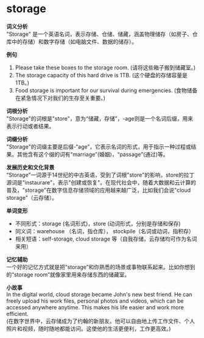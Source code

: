 # storage

**词义分析**  
"Storage" 是一个英语名词，表示存储、仓储、储藏，涵盖物理储存（如房子、仓库中的存储）和数字存储（如电脑文件、数据的储存）。

  

**例句**

  

1.  Please take these boxes to the storage room. (请将这些箱子搬到储藏室。)
2.  The storage capacity of this hard drive is 1TB. (这个硬盘的存储容量是1TB。)
3.  Food storage is important for our survival during emergencies. (食物储备在紧急情况下对我们的生存至关重要。)

  

**词根分析**  
"Storage"的词根是"store"，意为“储藏，存储”，-age则是一个名词后缀，用来表示行动或者结果。

  

**词缀分析**  
"Storage"的词缀主要是后缀-“age”，它表示名词的形式，用于指示一种过程或结果。其他含有这个缀的词有“marriage”(婚姻)，“passage”(通过)等。

  

**发展历史和文化背景**  
“Storage”一词源于14世纪的中古英语，受到了词根"store"的影响，store的拉丁源词是"instaurare"，表示"创建或恢复"。在现代社会中，随着大数据和云计算的普及，"storage"在数字信息存储领域的应用越来越广泛，比如我们会说"cloud storage"（云存储）。

  

**单词变形**

  

*   不同形式：storage (名词形式)，store (动词形式，分别是存储和保存)
*   同义词：warehouse （名词，指仓库）， stockpile（名词或动词，指积存）
*   相关短语：self-storage, cloud storage 等（自我存储，云存储均可作为名词来用）

  

**记忆辅助**  
一个好的记忆方式就是把“storage”和你熟悉的场景或事物联系起来。比如你想到的“storage room”就像家里用来存储东西的储藏室。

  

**小故事**  
In the digital world, cloud storage became John's new best friend. He can freely upload his work files, personal photos and videos, which can be accessed anywhere anytime. This makes his life easier and work more efficient.  
(在数字世界中，云存储成为了约翰的新朋友。他可以自由地上传工作文件、个人照片和视频，随时随地都能访问。这使他的生活更便利，工作更高效。)
